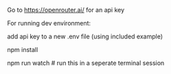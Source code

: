 Go to https://openrouter.ai/ for an api key


For running dev environment:


add api key to a new .env file (using included example)

npm install



npm run watch # run this in a seperate terminal session
